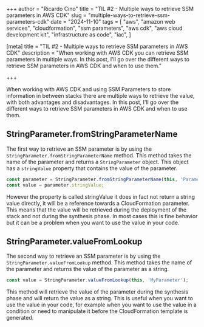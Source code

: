 +++
author = "Ricardo Cino"
title = "TIL #2 - Multiple ways to retrieve SSM parameters in AWS CDK"
slug = "multiple-ways-to-retrieve-ssm-parameters-cdk"
date = "2024-11-10"
tags = [
    "aws",
    "amazon web services",
    "cloudformation",
    "ssm parameters",
    "aws cdk",
    "aws cloud development kit",
    "infrastructure as code",
    "iac",
]

[meta]
title = "TIL #2 - Multiple ways to retrieve SSM parameters in AWS CDK"
description = "When working with AWS CDK you can retrieve SSM parameters in multiple ways. In this post, I'll go over the different ways to retrieve SSM parameters in AWS CDK and when to use them."

+++

When working with AWS CDK and using SSM Parameters to store information in between stacks there are multiple ways to retrieve the value, with both advantages and disadvantages. In this post, I'll go over the different ways to retrieve SSM parameters in AWS CDK and when to use them.

<!--more-->

## StringParameter.fromStringParameterName

The first way to retrieve an SSM parameter is by using the `StringParameter.fromStringParameterName` method. This method takes the name of the parameter and returns a `StringParameter` object. This object has a `stringValue` property that contains the value of the parameter.

```typescript
const parameter = StringParameter.fromStringParameterName(this, 'Parameter', 'MyParameter');
const value = parameter.stringValue;
```

However the property is called stringValue it does in fact not return a string value directly, it will be a reference towards a CloudFormation parameter. This means that the value will be retrieved during the deployment of the stack and not during the synthesis phase. In most cases this is fine behavior but it can be a problem when you want to use the value in your code.

## StringParameter.valueFromLookup

The second way to retrieve an SSM parameter is by using the `StringParameter.valueFromLookup` method. This method takes the name of the parameter and returns the value of the parameter as a string.

```typescript
const value = StringParameter.valueFromLookup(this, 'MyParameter');
```

This method will retrieve the value of the parameter during the synthesis phase and will return the value as a string. This is useful when you want to use the value in your code, for example when you want to use the value in a condition or need to manipulate it before the CloudFormation template is generated.
